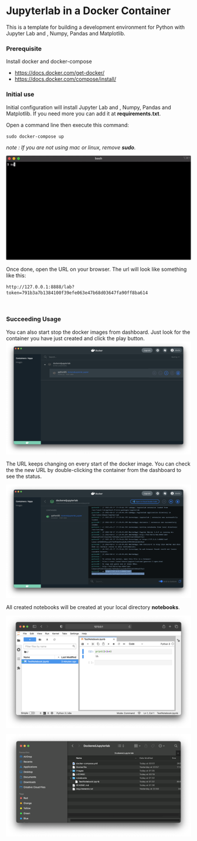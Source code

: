 # Jupyterlab in a Docker Container
This is a template for building a development environment for Python with Jupyter Lab and , Numpy, Pandas and Matplotlib.

### Prerequisite
Install docker and docker-compose
* https://docs.docker.com/get-docker/
* https://docs.docker.com/compose/install/

### Initial use
Initial configuration will install Jupyter Lab and , Numpy, Pandas and Matplotlib. If you need more you can add it at **requirements.txt**.

Open a command line then execute this command:
```
sudo docker-compose up
```
*note : If you are not using mac or linux, remove **sudo**.*

![alt text](images/dockercompose.gif )

Once done, open the URL on your browser. The url will look like something like this:
```
http://127.0.0.1:8888/lab?token=791b3a7b1384100f39efe063e47b68d03647fa90ff8ba614
```

<br />

### Succeeding Usage

You can also start stop the docker images from dashboard. Just look for the container you have just created and click the play button.
![alt text](images/dashboard.png )

The URL keeps changing on every start of the docker image. You can check the the new URL by double-clicking the container from the dashboard to see the status.

![alt text](images/status.png )


All created notebooks will be created at your local directory **notebooks**.

![alt text](images/notebook.png)

![alt text](images/testfile.png)